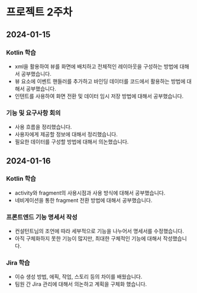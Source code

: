 # 프로젝트 2주차

## 2024-01-15

### Kotlin 학습
- xml을 활용하여 뷰를 화면에 배치하고 전체적인 레이아웃을 구성하는 방법에 대해서 공부했습니다.
- 뷰 요소에 이벤트 핸들러를 추가하고 바인딩 데이터를 코드에서 활용하는 방법에 대해서 공부했습니다.
- 인텐트를 사용하여 화면 전환 및 데이터 임시 저장 방법에 대해서 공부했습니다.

### 기능 및 요구사항 회의
- 사용 흐름을 정리했습니다.
- 사용자에게 제공할 정보에 대해서 정리했습니다.
- 필요한 데이터를 구성할 방법에 대해서 의논했습니다.


## 2024-01-16

### Kotlin 학습
- activity와 fragment의 사용시점과 사용 방식에 대해서 공부했습니다.
- 네비게이션을 통한 fragment 전환 방법에 대해서 공부했습니다.

### 프론트엔드 기능 명세서 작성
- 컨설턴트님의 조언에 따라 세부적으로 기능을 나누어서 명세서를 수정했습니다.
- 아직 구체화하지 못한 기능이 많지만, 최대한 구체적인 기능에 대해서 작성했습니다.

### Jira 학습
- 이슈 생성 방법, 에픽, 작업, 스토리 등의 차이를 배웠습니다.
- 팀원 간 Jira 관리에 대해서 의논하고 계획을 구체화 했습니다.